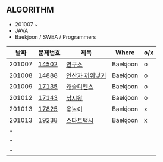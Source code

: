 ALGORITHM 
--- 
*  201007 ~
*  JAVA
*  Baekjoon / SWEA / Programmers

|날짜|문제번호|제목|Where|o/x|
|---|---|-----|-----|---|
|201007|[14502](https://github.com/hhaa986/algo/blob/master/baekjoon/Main14502.java)|[연구소](https://www.acmicpc.net/problem/14502)|Baekjoon|o|
|201008|[14888](https://github.com/hhaa986/algo/blob/master/baekjoon/Main14888.java)|[연산자 끼워넣기](https://www.acmicpc.net/problem/14888)|Baekjoon|o|
|201009|[17135](https://github.com/hhaa986/algo/blob/master/baekjoon/Main17135.java)|[캐슬디펜스](https://www.acmicpc.net/problem/17135)|Baekjoon|o|
|201012|[17143](https://github.com/hhaa986/algo/blob/master/baekjoon/Main17143.java)|[낚시왕](https://www.acmicpc.net/problem/17143) |Baekjoon|o|
|201013|[17825](https://github.com/hhaa986/algo/blob/master/baekjoon/Main17825.java)|[윷놀이](https://www.acmicpc.net/problem/17825)|Baekjoon|x|
|201013|[19238](https://github.com/hhaa986/algo/blob/master/baekjoon/Main19238.java)|[스타트택시](https://www.acmicpc.net/problem/19238)|Baekjoon|x|
|-| | | | |
|-| | | | |
|-| | | | |
